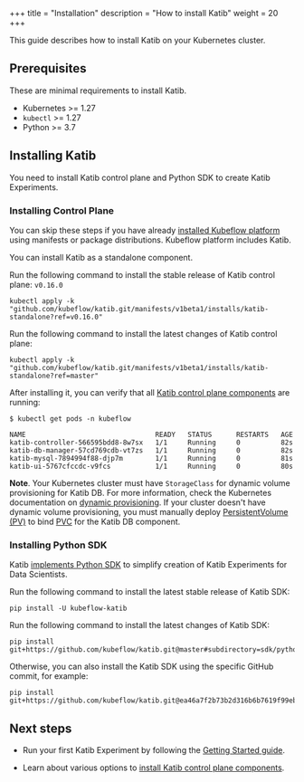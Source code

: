 +++
title = "Installation"
description = "How to install Katib"
weight = 20
+++

This guide describes how to install Katib on your Kubernetes cluster.

## Prerequisites

These are minimal requirements to install Katib.

- Kubernetes >= 1.27
- `kubectl` >= 1.27
- Python >= 3.7

## Installing Katib

You need to install Katib control plane and Python SDK to create Katib Experiments.

### Installing Control Plane

You can skip these steps if you have already
[installed Kubeflow platform](/docs/started/installing-kubeflow/)
using manifests or package distributions. Kubeflow platform includes Katib.

You can install Katib as a standalone component.

Run the following command to install the stable release of Katib control plane: `v0.16.0`

```shell
kubectl apply -k "github.com/kubeflow/katib.git/manifests/v1beta1/installs/katib-standalone?ref=v0.16.0"
```

Run the following command to install the latest changes of Katib control plane:

```shell
kubectl apply -k "github.com/kubeflow/katib.git/manifests/v1beta1/installs/katib-standalone?ref=master"
```

After installing it, you can verify that all
[Katib control plane components](/docs/components/katib/reference/architecture/#katib-control-plane-components)
are running:

```shell
$ kubectl get pods -n kubeflow

NAME                                READY   STATUS      RESTARTS   AGE
katib-controller-566595bdd8-8w7sx   1/1     Running     0          82s
katib-db-manager-57cd769cdb-vt7zs   1/1     Running     0          82s
katib-mysql-7894994f88-djp7m        1/1     Running     0          81s
katib-ui-5767cfccdc-v9fcs           1/1     Running     0          80s
```

**Note**. Your Kubernetes cluster must have `StorageClass` for dynamic volume provisioning for Katib DB.
For more information, check the Kubernetes documentation on
[dynamic provisioning](https://kubernetes.io/docs/concepts/storage/dynamic-provisioning/).
If your cluster doesn't have dynamic volume provisioning, you must manually deploy
[PersistentVolume (PV)](https://kubernetes.io/docs/concepts/storage/persistent-volumes/#persistent-volumes)
to bind [PVC](https://github.com/kubeflow/katib/blob/master/manifests/v1beta1/components/mysql/pvc.yaml)
for the Katib DB component.

### Installing Python SDK

Katib [implements Python SDK](https://pypi.org/project/kubeflow-katib/)
to simplify creation of Katib Experiments for Data Scientists.

Run the following command to install the latest stable release of Katib SDK:

```shell
pip install -U kubeflow-katib
```

Run the following command to install the latest changes of Katib SDK:

```shell
pip install git+https://github.com/kubeflow/katib.git@master#subdirectory=sdk/python/v1beta1
```

Otherwise, you can also install the Katib SDK using the specific GitHub commit, for example:

```shell
pip install git+https://github.com/kubeflow/katib.git@ea46a7f2b73b2d316b6b7619f99eb440ede1909b#subdirectory=sdk/python/v1beta1
```

## Next steps

- Run your first Katib Experiment by following the [Getting Started guide](/docs/components/katib/getting-started/).

- Learn about various options to [install Katib control plane components](/docs/components/katib/user-guides/installation-options/).
